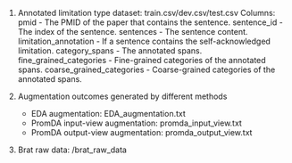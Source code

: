 1. Annotated limitation type dataset: train.csv/dev.csv/test.csv
   Columns: 
     pmid - The PMID of the paper that contains the sentence. 
     sentence_id - The index of the sentence.
     sentences - The sentence content.
     limitation_annotation - If a sentence contains the self-acknowledged limitation.
     category_spans - The annotated spans.
     fine_grained_categories - Fine-grained categories of the annotated spans.
     coarse_grained_categories - Coarse-grained categories of the annotated spans.

3. Augmentation outcomes generated by different methods
   * EDA augmentation: EDA_augmentation.txt
   * PromDA input-view augmentation: promda_input_view.txt
   * PromDA output-view augmentation: promda_output_view.txt
4. Brat raw data: /brat_raw_data
